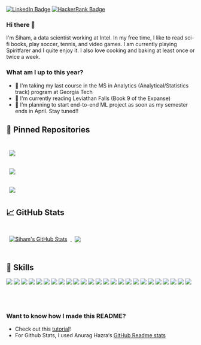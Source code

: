 [![LinkedIn Badge](https://img.shields.io/badge/LinkedIn-Profile-informational?style=flat&logo=linkedin&logoColor=white&color=0D76A8)](https://www.linkedin.com/in/siham-elmali/)
[![HackerRank Badge](https://img.shields.io/badge/HackerRank-Profile-informational?style=flat&logo=hackerrank&logoColor=white&color=brightgreen)](https://www.hackerrank.com/siham_elmali)



### Hi there 👋

I'm Siham, a data scientist working at Intel. In my free time, I like to read sci-fi books, play soccer, tennis, and video games. I am currently playing Spiritfarer and I quite enjoy it. I also love cooking and baking at least once or twice a week. 

### What am I up to this year?

- 🌱 I'm taking my last course in the MS in Analytics (Analytical/Statistics track) program at Georgia Tech
- 📖 I'm currently reading Leviathan Falls (Book 9 of the Expanse)
- 🔭 I’m planning to start end-to-end ML project as soon as my semester ends in April. Stay tuned!!

## 📌 Pinned Repositories
<br>

<a href="https://github.com/gatechdvateam/energy_hub">
  <img align="center" style="margin:0.5rem" src="https://github-readme-stats.vercel.app/api/pin/?username=gatechdvateam&repo=energy_hub&title_color=ffffff&text_color=c9cacc&icon_color=4AB197&bg_color=1A2B34" />
</a>

<br>
<br>

<a href="https://github.com/shadowfax42/image-compression-using-kmeans-algorithm">
  <img align="center" style="margin:0.5rem" src="https://github-readme-stats.vercel.app/api/pin/?username=shadowfax42&repo=image-compression-using-kmeans-algorithm&title_color=ffffff&text_color=c9cacc&icon_color=4AB197&bg_color=1A2B34" />
</a>

<br>
<br>

<a href="https://github.com/shadowfax42/mushroom-edibility-prediction">
  <img align="center" style="margin:0.5rem" src="https://github-readme-stats.vercel.app/api/pin/?username=shadowfax42&repo=mushroom-edibility-prediction&title_color=ffffff&text_color=c9cacc&icon_color=4AB197&bg_color=1A2B34" />
</a>

<br>

## &#x1f4c8; GitHub Stats

<br>

<a href="https://github.com/shadowfax42">
  <img align="center" style="margin:0.5rem" src="https://github-readme-stats.vercel.app/api?username=shadowfax42&show_icons=true&theme=dracula&line_height=27&count_private=true&title_color=ffffff&text_color=c9cacc&icon_color=4AB097&bg_color=1A2B34" alt="Siham's GitHub Stats" />
</a>
<a href="https://github.com/shadowfax42">
  <img align="center" style="margin:0.5rem" src="https://github-readme-stats.vercel.app/api/top-langs/?username=shadowfax42&langs_count=8&hide=html,css&title_color=ffffff&text_color=c9cacc&icon_color=4AB197&bg_color=1A2B34" />
</a>

<br>
<br>

## 💼 Skills

![](https://img.shields.io/badge/Code-Python-informational?style=flat&logo=python&logoColor=white&color=4AB197)
![](https://img.shields.io/badge/Code-Pandas-informational?style=flat&logo=pandas&logoColor=white&color=4AB197)
![](https://img.shields.io/badge/Code-NumPy-informational?style=flat&logo=numpy&logoColor=white&color=4AB197)
![](https://img.shields.io/badge/Code-Plotly-informational?style=flat&logo=plotly&logoColor=white&color=4AB197)
![](https://img.shields.io/badge/Code-Dash-informational?style=flat&logo=dash&logoColor=white&color=4AB197)
![](https://img.shields.io/badge/Code-PowerBI-informational?style=flat&logo=powerbi&logoColor=white&color=4AB197)
![](https://img.shields.io/badge/Code-R-informational?style=flat&logo=r&logoColor=white&color=4AB197)
![](https://img.shields.io/badge/Code-Rmarkdown-informational?style=flat&logo=rmarkdown&logoColor=white&color=4AB197)
![](https://img.shields.io/badge/Code-Latex-informational?style=flat&logo=latex&logoColor=white&color=4AB197)
![](https://img.shields.io/badge/Code-SQL-informational?style=flat&logo=sql&logoColor=white&color=4AB197)
![](https://img.shields.io/badge/Code-Git-informational?style=flat&logo=git&logoColor=white&color=4AB197)
![](https://img.shields.io/badge/Code-Linux-informational?style=flat&logo=linux&logoColor=white&color=4AB197)
![](https://img.shields.io/badge/ML-Classification-informational?style=flat&logo=classification&logoColor=white&color=4AB197)
![](https://img.shields.io/badge/ML-Regression-informational?style=flat&logo=regression&logoColor=white&color=4AB197)
![](https://img.shields.io/badge/ML-Clustering-informational?style=flat&logo=clustering&logoColor=white&color=4AB197)
![](https://img.shields.io/badge/BigData-Spark-informational?style=flat&logo=spark&logoColor=white&color=brightgreen)
![](https://img.shields.io/badge/BigData-SparklyR-informational?style=flat&logo=sparkyr&logoColor=white&color=brightgreen)
![](https://img.shields.io/badge/BigData-PySpark-informational?style=flat&logo=pyspark&logoColor=white&color=brightgreen)
![](https://img.shields.io/badge/BigData-AWS-informational?style=flat&logo=aws&logoColor=white&color=brightgreen)
![](https://img.shields.io/badge/BigData-GCP-informational?style=flat&logo=gcp&logoColor=white&color=brightgreen)
![](https://img.shields.io/badge/BigData-Azure-informational?style=flat&logo=azure&logoColor=white&color=brightgreen)
![](https://img.shields.io/badge/BigData-Databricks-informational?style=flat&logo=databricks&logoColor=white&color=brightgreen)
![](https://img.shields.io/badge/Languages-English-informational?style=flat&logo=english&logoColor=white&color=4AB197)
![](https://img.shields.io/badge/Languages-Arabic-informational?style=flat&logo=arabic&logoColor=white&color=4AB197)
![](https://img.shields.io/badge/Languages-French-informational?style=flat&logo=french&logoColor=white&color=4AB197)
<br>
<br>

<br>

### Want to know how I made this README?

- Check out this [tutorial](https://braydoncoyer.dev/blog/creating-a-killer-github-profile-readme-part-1/)!
- For Github Stats, I used Anurag Hazra‘s [GitHub Readme stats](https://github.com/anuraghazra/github-readme-stats)

<!--
**shadowfax42/shadowfax42** is a ✨ _special_ ✨ repository because its `README.md` (this file) appears on your GitHub profile.

Here are some ideas to get you started:

- 🔭 I’m currently working on ...
- 🌱 I’m currently learning ...
- 👯 I’m looking to collaborate on ...
- 🤔 I’m looking for help with ...
- 💬 Ask me about ...
- 📫 How to reach me: ...
- 😄 Pronouns: ...
- ⚡ Fun fact: ...
-->
